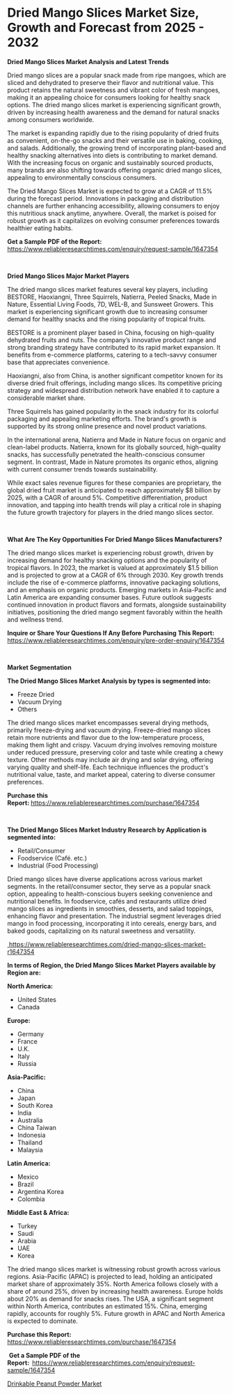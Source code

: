 <p><h1>Dried Mango Slices Market Size, Growth and Forecast from 2025 - 2032</h1></p><p><strong>Dried Mango Slices Market Analysis and Latest Trends</strong></p>
<p><p>Dried mango slices are a popular snack made from ripe mangoes, which are sliced and dehydrated to preserve their flavor and nutritional value. This product retains the natural sweetness and vibrant color of fresh mangoes, making it an appealing choice for consumers looking for healthy snack options. The dried mango slices market is experiencing significant growth, driven by increasing health awareness and the demand for natural snacks among consumers worldwide.</p><p>The market is expanding rapidly due to the rising popularity of dried fruits as convenient, on-the-go snacks and their versatile use in baking, cooking, and salads. Additionally, the growing trend of incorporating plant-based and healthy snacking alternatives into diets is contributing to market demand. With the increasing focus on organic and sustainably sourced products, many brands are also shifting towards offering organic dried mango slices, appealing to environmentally conscious consumers.</p><p>The Dried Mango Slices Market is expected to grow at a CAGR of 11.5% during the forecast period. Innovations in packaging and distribution channels are further enhancing accessibility, allowing consumers to enjoy this nutritious snack anytime, anywhere. Overall, the market is poised for robust growth as it capitalizes on evolving consumer preferences towards healthier eating habits.</p></p>
<p><strong>Get a Sample PDF of the Report:&nbsp;</strong> <a href="https://www.reliableresearchtimes.com/enquiry/request-sample/1647354?utm_campaign=2042&utm_medium=2&utm_source=Github&utm_content=ia&utm_term=07042025&utm_id=dried-mango-slices">https://www.reliableresearchtimes.com/enquiry/request-sample/1647354</a></p>
<p>&nbsp;</p>
<p><strong>Dried Mango Slices Major Market Players</strong></p>
<p><p>The dried mango slices market features several key players, including BESTORE, Haoxiangni, Three Squirrels, Natierra, Peeled Snacks, Made in Nature, Essential Living Foods, 7D, WEL-B, and Sunsweet Growers. This market is experiencing significant growth due to increasing consumer demand for healthy snacks and the rising popularity of tropical fruits.</p><p>BESTORE is a prominent player based in China, focusing on high-quality dehydrated fruits and nuts. The company’s innovative product range and strong branding strategy have contributed to its rapid market expansion. It benefits from e-commerce platforms, catering to a tech-savvy consumer base that appreciates convenience.</p><p>Haoxiangni, also from China, is another significant competitor known for its diverse dried fruit offerings, including mango slices. Its competitive pricing strategy and widespread distribution network have enabled it to capture a considerable market share.</p><p>Three Squirrels has gained popularity in the snack industry for its colorful packaging and appealing marketing efforts. The brand's growth is supported by its strong online presence and novel product variations.</p><p>In the international arena, Natierra and Made in Nature focus on organic and clean-label products. Natierra, known for its globally sourced, high-quality snacks, has successfully penetrated the health-conscious consumer segment. In contrast, Made in Nature promotes its organic ethos, aligning with current consumer trends towards sustainability.</p><p>While exact sales revenue figures for these companies are proprietary, the global dried fruit market is anticipated to reach approximately $8 billion by 2025, with a CAGR of around 5%. Competitive differentiation, product innovation, and tapping into health trends will play a critical role in shaping the future growth trajectory for players in the dried mango slices sector.</p></p>
<p>&nbsp;</p>
<p><strong>What Are The Key Opportunities For Dried Mango Slices Manufacturers?</strong></p>
<p><p>The dried mango slices market is experiencing robust growth, driven by increasing demand for healthy snacking options and the popularity of tropical flavors. In 2023, the market is valued at approximately $1.5 billion and is projected to grow at a CAGR of 6% through 2030. Key growth trends include the rise of e-commerce platforms, innovative packaging solutions, and an emphasis on organic products. Emerging markets in Asia-Pacific and Latin America are expanding consumer bases. Future outlook suggests continued innovation in product flavors and formats, alongside sustainability initiatives, positioning the dried mango segment favorably within the health and wellness trend.</p></p>
<p><strong>Inquire or Share Your Questions If Any Before Purchasing This Report:</strong> <a href="https://www.reliableresearchtimes.com/enquiry/pre-order-enquiry/1647354?utm_campaign=2042&utm_medium=2&utm_source=Github&utm_content=ia&utm_term=07042025&utm_id=dried-mango-slices">https://www.reliableresearchtimes.com/enquiry/pre-order-enquiry/1647354</a></p>
<p>&nbsp;</p>
<p><strong>Market Segmentation</strong></p>
<p><strong>The Dried Mango Slices Market Analysis by types is segmented into:</strong></p>
<p><ul><li>Freeze Dried</li><li>Vacuum Drying</li><li>Others</li></ul></p>
<p><p>The dried mango slices market encompasses several drying methods, primarily freeze-drying and vacuum drying. Freeze-dried mango slices retain more nutrients and flavor due to the low-temperature process, making them light and crispy. Vacuum drying involves removing moisture under reduced pressure, preserving color and taste while creating a chewy texture. Other methods may include air drying and solar drying, offering varying quality and shelf-life. Each technique influences the product's nutritional value, taste, and market appeal, catering to diverse consumer preferences.</p></p>
<p><strong>Purchase this Report:&nbsp;</strong><a href="https://www.reliableresearchtimes.com/purchase/1647354?utm_campaign=2042&utm_medium=2&utm_source=Github&utm_content=ia&utm_term=07042025&utm_id=dried-mango-slices">https://www.reliableresearchtimes.com/purchase/1647354</a></p>
<p>&nbsp;</p>
<p><strong>The Dried Mango Slices Market Industry Research by Application is segmented into:</strong></p>
<p><ul><li>Retail/Consumer</li><li>Foodservice (Café. etc.)</li><li>Industrial (Food Processing)</li></ul></p>
<p><p>Dried mango slices have diverse applications across various market segments. In the retail/consumer sector, they serve as a popular snack option, appealing to health-conscious buyers seeking convenience and nutritional benefits. In foodservice, cafés and restaurants utilize dried mango slices as ingredients in smoothies, desserts, and salad toppings, enhancing flavor and presentation. The industrial segment leverages dried mango in food processing, incorporating it into cereals, energy bars, and baked goods, capitalizing on its natural sweetness and versatility.</p></p>
<p><a href="https://www.reliableresearchtimes.com/dried-mango-slices-market-r1647354?utm_campaign=2042&utm_medium=2&utm_source=Github&utm_content=ia&utm_term=07042025&utm_id=dried-mango-slices">&nbsp;https://www.reliableresearchtimes.com/dried-mango-slices-market-r1647354</a></p>
<p><strong>In terms of Region, the Dried Mango Slices Market Players available by Region are:</strong></p>
<p>
    <p> <strong> North America: </strong>
        <ul>
            <li>United States</li>
            <li>Canada</li>
        </ul>
        </p> 
    <p> <strong> Europe: </strong>
        <ul>
            <li>Germany</li>
            <li>France</li>
            <li>U.K.</li>
            <li>Italy</li>
            <li>Russia</li>
        </ul>
        </p> 
    <p> <strong> Asia-Pacific: </strong>
        <ul>
            <li>China</li>
            <li>Japan</li>
            <li>South Korea</li>
            <li>India</li>
            <li>Australia</li>
            <li>China Taiwan</li>
            <li>Indonesia</li>
            <li>Thailand</li>
            <li>Malaysia</li>
        </ul>
        </p> 
    <p> <strong> Latin America: </strong>
        <ul>
            <li>Mexico</li>
            <li>Brazil</li>
            <li>Argentina Korea</li>
            <li>Colombia</li>
        </ul>
        </p> 
    <p> <strong> Middle East & Africa: </strong>
        <ul>
            <li>Turkey</li>
            <li>Saudi</li>
            <li>Arabia</li>
            <li>UAE</li>
            <li>Korea</li>
        </ul>
    </p>
    </p>
<p><p>The dried mango slices market is witnessing robust growth across various regions. Asia-Pacific (APAC) is projected to lead, holding an anticipated market share of approximately 35%. North America follows closely with a share of around 25%, driven by increasing health awareness. Europe holds about 20% as demand for snacks rises. The USA, a significant segment within North America, contributes an estimated 15%. China, emerging rapidly, accounts for roughly 5%. Future growth in APAC and North America is expected to dominate.</p></p>
<p><strong>Purchase this Report: </strong><a href="https://www.reliableresearchtimes.com/purchase/1647354?utm_campaign=2042&utm_medium=2&utm_source=Github&utm_content=ia&utm_term=07042025&utm_id=dried-mango-slices">https://www.reliableresearchtimes.com/purchase/1647354</a></p>
<p>&nbsp;<strong>Get a Sample PDF of the Report:&nbsp;&nbsp;</strong><a href="https://www.reliableresearchtimes.com/enquiry/request-sample/1647354?utm_campaign=2042&utm_medium=2&utm_source=Github&utm_content=ia&utm_term=07042025&utm_id=dried-mango-slices">https://www.reliableresearchtimes.com/enquiry/request-sample/1647354</a></p>
<p><strong></strong></p>
<p><p><a href="https://github.com/XavierTyler76/Market-Research-Report-List-1/blob/main/drinkable-peanut-powder-market.md?utm_campaign=2042&utm_medium=2&utm_source=Github&utm_content=ia&utm_term=07042025&utm_id=dried-mango-slices">Drinkable Peanut Powder Market</a></p></p>